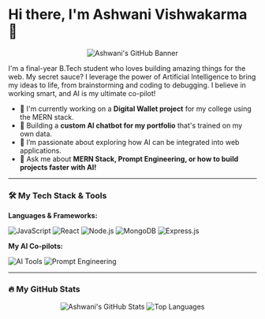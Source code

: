 # Hi there, I'm Ashwani Vishwakarma 👋

<p align="center">
  <img src="(https://www.canva.com/design/DAG19Z6K1UA/lneQFIl41SeIIYoA-7yA6w/edit?utm_content=DAG19Z6K1UA&utm_campaign=designshare&utm_medium=link2&utm_source=sharebutton)" alt="Ashwani's GitHub Banner">
</p>

I'm a final-year B.Tech student who loves building amazing things for the web. My secret sauce? I leverage the power of Artificial Intelligence to bring my ideas to life, from brainstorming and coding to debugging. I believe in working smart, and AI is my ultimate co-pilot!

- 🚀 I'm currently working on a **Digital Wallet project** for my college using the MERN stack.
- 🤖 Building a **custom AI chatbot for my portfolio** that's trained on my own data.
- 🌱 I’m passionate about exploring how AI can be integrated into web applications.
- 💬 Ask me about **MERN Stack, Prompt Engineering, or how to build projects faster with AI!**

---

### 🛠️ My Tech Stack & Tools

**Languages & Frameworks:**
<p>
  <img src="https://img.shields.io/badge/JavaScript-F7DF1E?style=for-the-badge&logo=javascript&logoColor=black" alt="JavaScript">
  <img src="https://img.shields.io/badge/React-20232A?style=for-the-badge&logo=react&logoColor=61DAFB" alt="React">
  <img src="https://img.shields.io/badge/Node.js-339933?style=for-the-badge&logo=nodedotjs&logoColor=white" alt="Node.js">
  <img src="https://img.shields.io/badge/MongoDB-4EA94B?style=for-the-badge&logo=mongodb&logoColor=white" alt="MongoDB">
  <img src="https://img.shields.io/badge/Express.js-000000?style=for-the-badge&logo=express&logoColor=white" alt="Express.js">
</p>

**My AI Co-pilots:**
<p>
  <img src="https://img.shields.io/badge/AI%20Tools-0075FF?style=for-the-badge&logo=openai&logoColor=white" alt="AI Tools">
  <img src="https://img.shields.io/badge/Prompt%20Engineering-4285F4?style=for-the-badge&logo=google&logoColor=white" alt="Prompt Engineering">
</p>

---

### 🔥 My GitHub Stats

<p align="center">
  <img src="https://github-readme-stats.vercel.app/api?username=ashwanivish10&show_icons=true&theme=radical" alt="Ashwani's GitHub Stats">
  <img src="https://github-readme-stats.vercel.app/api/top-langs/?username=ashwanivish10&layout=compact&theme=radical" alt="Top Languages">
</p>
